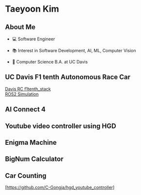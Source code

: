 # Taeyoon Kim

## About Me
 * :computer: Software Engineer
 * :books: Interest in Software Development, AI, ML, Computer Vision

 * :school: Computer Science B.A. at UC Davis

## UC Davis F1 tenth Autonomous Race Car
[Davis RC f1tenth_stack](https://github.com/C-Gongja/darc_f1tenth_system.git) <br>
[ROS2 Simulation](https://github.com/C-Gongja/f1tenth_gym_ros.git) <br>
## AI Connect 4 
## Youtube video controller using HGD
## Enigma Machine
## BigNum Calculator
## Car Counting
[https://github.com/C-Gongja/hgd_youtube_controller]
<!--
**C-Gongja/C-Gongja** is a ✨ _special_ ✨ repository because its `README.md` (this file) appears on your GitHub profile.

Here are some ideas to get you started:

- 🔭 I’m currently working on ...
- 🌱 I’m currently learning ...
- 👯 I’m looking to collaborate on ...
- 🤔 I’m looking for help with ...
- 💬 Ask me about ...
- 📫 How to reach me: ...
- 😄 Pronouns: ...
- ⚡ Fun fact: ...
-->

